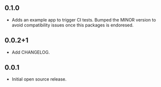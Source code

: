 ## 0.1.0

* Adds an example app to trigger CI tests. Bumped the MINOR version to
avoid compatibility issues once this packages is endoresed.

## 0.0.2+1

* Add CHANGELOG.

## 0.0.1

* Initial open source release.
